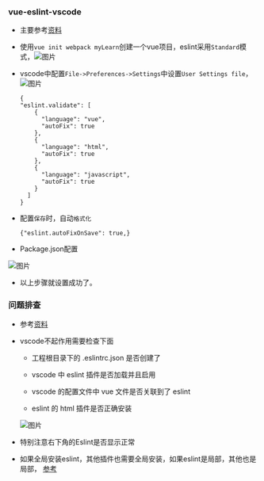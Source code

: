 ### vue-eslint-vscode ###

- 主要参考[资料](https://alligator.io/vuejs/eslint-vue-vetur/)

- 使用`vue init webpack myLearn`创建一个vue项目，eslint采用`Standard`模式，![图片](https://github.com/qingzhu1224/font-end-blog/blob/master/imgs/initVue.png)

- vscode中配置`File->Preferences->Settings`中设置`User Settings file`，![图片](https://github.com/qingzhu1224/font-end-blog/blob/master/imgs/vscodeVue.png)

      {
      "eslint.validate": [
          {
            "language": "vue",
            "autoFix": true
          },
          {
            "language": "html",
            "autoFix": true
          },
          {
            "language": "javascript",
            "autoFix": true
          }
        ]
      }
- 配置`保存`时，自动`格式化`

      {"eslint.autoFixOnSave": true,}

- Package.json配置

![图片](https://github.com/qingzhu1224/font-end-blog/blob/master/imgs/eslintPackage.png)

- 以上步骤就设置成功了。

### 问题排查 ###

- 参考[资料](https://segmentfault.com/q/1010000008374262)

- vscode不起作用需要检查下面

  - 工程根目录下的 .eslintrc.json 是否创建了

  - vscode 中 eslint 插件是否加载并且启用

  - vscode 的配置文件中 vue 文件是否关联到了 eslint

  - eslint 的 html 插件是否正确安装
  
  ![图片](https://github.com/qingzhu1224/font-end-blog/blob/master/imgs/eslintFlag.png)

- 特别注意右下角的Eslint是否显示正常

- 如果全局安装eslint，其他插件也需要全局安装，如果eslint是局部，其他也是局部， [参考](https://github.com/standard/eslint-config-standard/issues/84)

